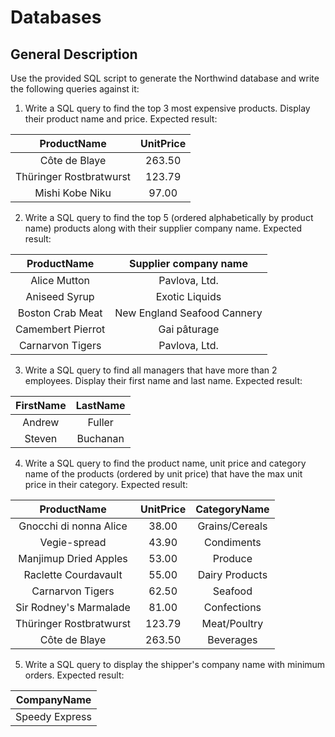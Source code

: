 # Databases

## General Description

Use the provided SQL script to generate the Northwind database and write the following queries against it:

1. Write a SQL query to find the top 3 most expensive products. Display their product name and price. Expected result:

|       ProductName       | UnitPrice |
| :---------------------: | :-------: |
|      Côte de Blaye      |  263.50   |
| Thüringer Rostbratwurst |  123.79   |
|     Mishi Kobe Niku     |   97.00   |

2. Write a SQL query to find the top 5 (ordered alphabetically by product name) products along with their supplier company name. Expected result:

|    ProductName    |    Supplier company name    |
| :---------------: | :-------------------------: |
|   Alice Mutton    |        Pavlova, Ltd.        |
|   Aniseed Syrup   |       Exotic Liquids        |
| Boston Crab Meat  | New England Seafood Cannery |
| Camembert Pierrot |        Gai pâturage         |
| Carnarvon Tigers  |        Pavlova, Ltd.        |

3. Write a SQL query to find all managers that have more than 2 employees. Display their first name and last name. Expected result:

| FirstName | LastName |
| :-------: | :------: |
|  Andrew   |  Fuller  |
|  Steven   | Buchanan |

4. Write a SQL query to find the product name, unit price and category name of the products (ordered by unit price) that have the max unit price in their category. Expected result:

|       ProductName       | UnitPrice |  CategoryName  |
| :---------------------: | :-------: | :------------: |
| Gnocchi di nonna Alice  |   38.00   | Grains/Cereals |
|      Vegie-spread       |   43.90   |   Condiments   |
|  Manjimup Dried Apples  |   53.00   |    Produce     |
|  Raclette Courdavault   |   55.00   | Dairy Products |
|    Carnarvon Tigers     |   62.50   |    Seafood     |
| Sir Rodney's Marmalade  |   81.00   |  Confections   |
| Thüringer Rostbratwurst |  123.79   |  Meat/Poultry  |
|      Côte de Blaye      |  263.50   |   Beverages    |

5. Write a SQL query to display the shipper's company name with minimum orders. Expected result:

|   CompanyName     |  
|:--------:|
| Speedy Express  |
